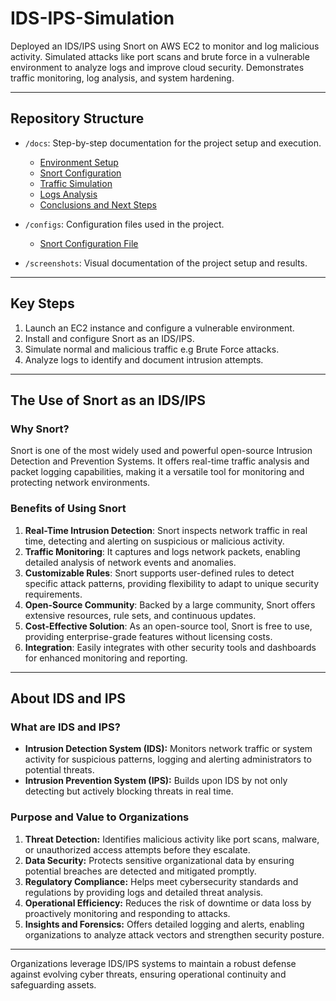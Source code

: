 # IDS-IPS-Simulation

Deployed an IDS/IPS using Snort on AWS EC2 to monitor and log malicious activity. Simulated attacks like port scans and brute force in a vulnerable environment to analyze logs and improve cloud security. Demonstrates traffic monitoring, log analysis, and system hardening.

---

## Repository Structure

- `/docs`: Step-by-step documentation for the project setup and execution.
  - [Environment Setup](./docs/environment-setup.md)
  - [Snort Configuration](./docs/snort-configuration.md)
  - [Traffic Simulation](./docs/traffic-simulation.md)
  - [Logs Analysis](./docs/logs-analysis.md)
  - [Conclusions and Next Steps](./docs/conclusions.md)

- `/configs`: Configuration files used in the project.
  - [Snort Configuration File](./configs/snort.conf)

- `/screenshots`: Visual documentation of the project setup and results.

---

## Key Steps

1. Launch an EC2 instance and configure a vulnerable environment.
2. Install and configure Snort as an IDS/IPS.
3. Simulate normal and malicious traffic e.g Brute Force attacks.
4. Analyze logs to identify and document intrusion attempts.

---

## The Use of Snort as an IDS/IPS

### **Why Snort?**
Snort is one of the most widely used and powerful open-source Intrusion Detection and Prevention Systems. It offers real-time traffic analysis and packet logging capabilities, making it a versatile tool for monitoring and protecting network environments.

### **Benefits of Using Snort**
1. **Real-Time Intrusion Detection**: Snort inspects network traffic in real time, detecting and alerting on suspicious or malicious activity.
2. **Traffic Monitoring**: It captures and logs network packets, enabling detailed analysis of network events and anomalies.
3. **Customizable Rules**: Snort supports user-defined rules to detect specific attack patterns, providing flexibility to adapt to unique security requirements.
4. **Open-Source Community**: Backed by a large community, Snort offers extensive resources, rule sets, and continuous updates.
5. **Cost-Effective Solution**: As an open-source tool, Snort is free to use, providing enterprise-grade features without licensing costs.
6. **Integration**: Easily integrates with other security tools and dashboards for enhanced monitoring and reporting.

---

## About IDS and IPS

### **What are IDS and IPS?**
- **Intrusion Detection System (IDS):** Monitors network traffic or system activity for suspicious patterns, logging and alerting administrators to potential threats.
- **Intrusion Prevention System (IPS):** Builds upon IDS by not only detecting but actively blocking threats in real time.

### **Purpose and Value to Organizations**
1. **Threat Detection:** Identifies malicious activity like port scans, malware, or unauthorized access attempts before they escalate.
2. **Data Security:** Protects sensitive organizational data by ensuring potential breaches are detected and mitigated promptly.
3. **Regulatory Compliance:** Helps meet cybersecurity standards and regulations by providing logs and detailed threat analysis.
4. **Operational Efficiency:** Reduces the risk of downtime or data loss by proactively monitoring and responding to attacks.
5. **Insights and Forensics:** Offers detailed logging and alerts, enabling organizations to analyze attack vectors and strengthen security posture.

---
Organizations leverage IDS/IPS systems to maintain a robust defense against evolving cyber threats, ensuring operational continuity and safeguarding assets.

